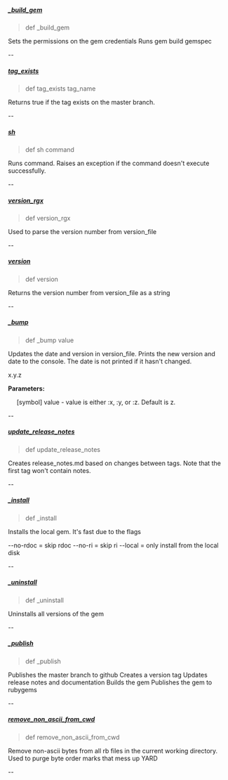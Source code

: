 ##### [_build_gem](https://github.com/appium/ruby_lib/blob/a88f58a06713f8ef31b27200cb9570be81d01349/lib/appium_thor/helpers.rb#L6) 

> def _build_gem

Sets the permissions on the gem credentials
Runs gem build gemspec

--

##### [tag_exists](https://github.com/appium/ruby_lib/blob/a88f58a06713f8ef31b27200cb9570be81d01349/lib/appium_thor/helpers.rb#L12) 

> def tag_exists tag_name

Returns true if the tag exists on the master branch.

--

##### [sh](https://github.com/appium/ruby_lib/blob/a88f58a06713f8ef31b27200cb9570be81d01349/lib/appium_thor/helpers.rb#L18) 

> def sh command

Runs command. Raises an exception if the command doesn't execute successfully.

--

##### [version_rgx](https://github.com/appium/ruby_lib/blob/a88f58a06713f8ef31b27200cb9570be81d01349/lib/appium_thor/helpers.rb#L30) 

> def version_rgx

Used to parse the version number from version_file

--

##### [version](https://github.com/appium/ruby_lib/blob/a88f58a06713f8ef31b27200cb9570be81d01349/lib/appium_thor/helpers.rb#L35) 

> def version

Returns the version number from version_file as a string

--

##### [_bump](https://github.com/appium/ruby_lib/blob/a88f58a06713f8ef31b27200cb9570be81d01349/lib/appium_thor/helpers.rb#L46) 

> def _bump value

Updates the date and version in version_file.
Prints the new version and date to the console.
The date is not printed if it hasn't changed.

x.y.z

__Parameters:__

&nbsp;&nbsp;&nbsp;&nbsp;&nbsp;[symbol] value - value is either :x, :y, or :z. Default is z.

--

##### [update_release_notes](https://github.com/appium/ruby_lib/blob/a88f58a06713f8ef31b27200cb9570be81d01349/lib/appium_thor/helpers.rb#L86) 

> def update_release_notes

Creates release_notes.md based on changes between tags.
Note that the first tag won't contain notes.

--

##### [_install](https://github.com/appium/ruby_lib/blob/a88f58a06713f8ef31b27200cb9570be81d01349/lib/appium_thor/helpers.rb#L141) 

> def _install

Installs the local gem. It's fast due to the flags

--no-rdoc = skip rdoc
--no-ri   = skip ri
--local   = only install from the local disk

--

##### [_uninstall](https://github.com/appium/ruby_lib/blob/a88f58a06713f8ef31b27200cb9570be81d01349/lib/appium_thor/helpers.rb#L148) 

> def _uninstall

Uninstalls all versions of the gem

--

##### [_publish](https://github.com/appium/ruby_lib/blob/a88f58a06713f8ef31b27200cb9570be81d01349/lib/appium_thor/helpers.rb#L159) 

> def _publish

Publishes the master branch to github
Creates a version tag
Updates release notes and documentation
Builds the gem
Publishes the gem to rubygems

--

##### [remove_non_ascii_from_cwd](https://github.com/appium/ruby_lib/blob/a88f58a06713f8ef31b27200cb9570be81d01349/lib/appium_thor/helpers.rb#L188) 

> def remove_non_ascii_from_cwd

Remove non-ascii bytes from all rb files in the current working directory.
Used to purge byte order marks that mess up YARD

--

